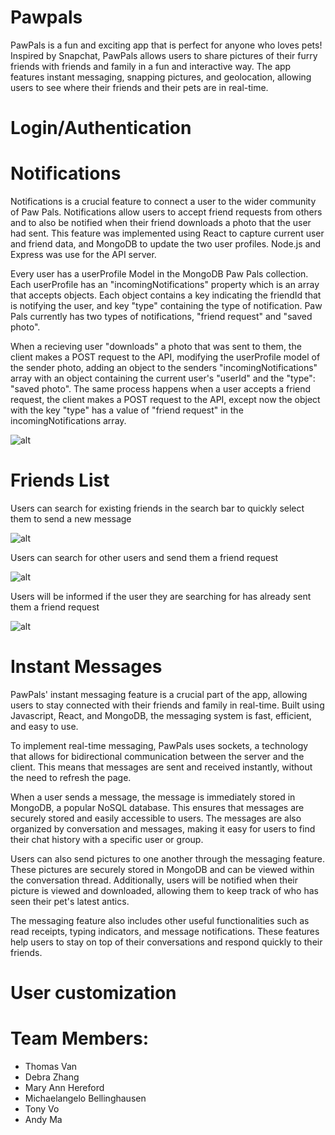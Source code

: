 # Pawpals

PawPals is a fun and exciting app that is perfect for anyone who loves pets! Inspired by Snapchat, PawPals allows users to share pictures of their furry friends with friends and family in a fun and interactive way. The app features instant messaging, snapping pictures, and geolocation, allowing users to see where their friends and their pets are in real-time.

# Login/Authentication

# Notifications
Notifications is a crucial feature to connect a user to the wider community of Paw Pals. Notifications allow users to accept friend requests from others and to also be notified when their friend downloads a photo that the user had sent. This feature was implemented using React to capture current user and friend data, and MongoDB to update the two user profiles. Node.js and Express was use for the API server. 

Every user has a userProfile Model in the MongoDB Paw Pals collection. Each userProfile has an "incomingNotifications" property which is an array that accepts objects. Each object contains a key indicating the friendId that is notifying the user, and key "type" containing the type of notification. Paw Pals currently has two types of notifications, "friend request" and "saved photo". 

When a recieving user "downloads" a photo that was sent to them, the client makes a POST request to the API, modifying the userProfile model of the sender photo, adding an object to the senders "incomingNotifications" array with an object containing the current user's "userId" and the "type": "saved photo". The same process happens when a user accepts a friend request, the client makes a POST request to the API, except now the object with the key "type" has a value of "friend request" in the incomingNotifications array.

![alt](https://res.cloudinary.com/djfpzruso/image/upload/c_scale,w_300/v1680643996/Screenshot_2023-04-04_at_3.11.48_PM_eeid0k.png)

# Friends List
Users can search for existing friends in the search bar to quickly select them to send a new message

![alt](https://res.cloudinary.com/djfpzruso/image/upload/c_scale,w_300/v1680644002/Screenshot_2023-04-04_at_3.27.08_PM_ycxcik.png)


Users can search for other users and send them a friend request

![alt](https://res.cloudinary.com/djfpzruso/image/upload/c_scale,w_300/v1680644137/Screenshot_2023-04-04_at_3.26.29_PM_od99ii.png)


Users will be informed if the user they are searching for has already sent them a friend request

![alt](https://res.cloudinary.com/djfpzruso/image/upload/c_scale,w_300/v1680643999/Screenshot_2023-04-04_at_3.26.46_PM_bhrgkw.png)

# Instant Messages

PawPals' instant messaging feature is a crucial part of the app, allowing users to stay connected with their friends and family in real-time. Built using Javascript, React, and MongoDB, the messaging system is fast, efficient, and easy to use.

To implement real-time messaging, PawPals uses sockets, a technology that allows for bidirectional communication between the server and the client. This means that messages are sent and received instantly, without the need to refresh the page.

When a user sends a message, the message is immediately stored in MongoDB, a popular NoSQL database. This ensures that messages are securely stored and easily accessible to users. The messages are also organized by conversation and messages, making it easy for users to find their chat history with a specific user or group.

Users can also send pictures to one another through the messaging feature. These pictures are securely stored in MongoDB and can be viewed within the conversation thread. Additionally, users will be notified when their picture is viewed and downloaded, allowing them to keep track of who has seen their pet's latest antics.

The messaging feature also includes other useful functionalities such as read receipts, typing indicators, and message notifications. These features help users to stay on top of their conversations and respond quickly to their friends.

# User customization



# Team Members:

- Thomas Van
- Debra Zhang
- Mary Ann Hereford
- Michaelangelo Bellinghausen
- Tony Vo
- Andy Ma
